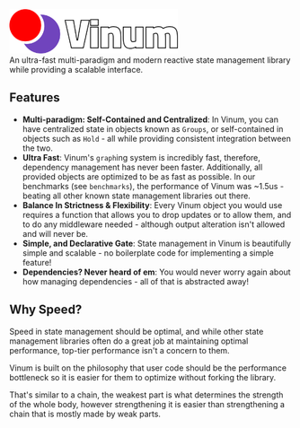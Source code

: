 <img align = "left" width = 300 src="gh-assets/Banner@svg.svg">

<br><br><br><br>
An ultra-fast multi-paradigm and modern reactive state management library while providing a scalable interface.  

## Features
* **Multi-paradigm: Self-Contained and Centralized**: In Vinum, you can have centralized state in objects known as `Groups`, or self-contained in objects such as `Hold` - all while providing consistent integration between the two.
* **Ultra Fast**: Vinum's `graph`ing system is incredibly fast, therefore, dependency management has never been faster. Additionally, all provided objects are optimized to be as fast as possible. In our benchmarks (see `benchmarks`), the performance of Vinum was ~1.5us - beating all other known state management libraries out there.
* **Balance In Strictness & Flexibility**: Every Vinum object you would use requires a function that allows you to drop updates or to allow them, and to do any middleware needed - although output alteration isn't allowed and will never be.
* **Simple, and Declarative Gate**: State management in Vinum is beautifully simple and scalable - no boilerplate code for implementing a simple feature!
* **Dependencies? Never heard of em**: You would never worry again about how managing dependencies - all of that is abstracted away!

## Why Speed?

Speed in state management should be optimal, and while other state management libraries often do a great job at maintaining optimal performance, top-tier performance isn't a concern to them.

Vinum is built on the philosophy that user code should be the performance bottleneck so it is easier for them to optimize without forking the library.

That's similar to a chain, the weakest part is what determines the strength of the whole body, however strengthening it is easier than strengthening a chain that is mostly made by weak parts.